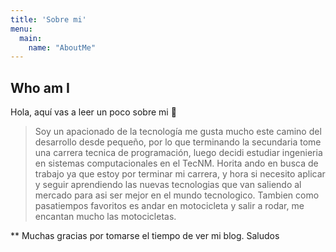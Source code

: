 ```yaml
---
title: 'Sobre mi'
menu:
  main:
    name: "AboutMe"
---
```


## Who am I

Hola, aquí vas a leer un poco sobre mi 🤩

> Soy un apacionado de la tecnología me gusta mucho este camino del desarrollo desde pequeño, por lo que terminando la secundaria 
> tome una carrera tecnica de programación, luego decidi estudiar ingenieria en sistemas computacionales en el TecNM.
> Horita ando en busca de trabajo ya que estoy por terminar mi carrera, y hora si necesito aplicar y seguir aprendiendo las nuevas tecnologias 
> que van saliendo al mercado para asi ser mejor en el mundo tecnologico.
> Tambien como pasatiempos favoritos es andar en motocicleta y salir a rodar, me encantan mucho las motocicletas. 
> 

** Muchas gracias por tomarse el tiempo de ver mi blog. 
Saludos

